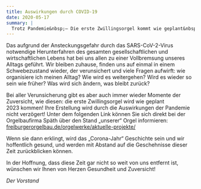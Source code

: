 ```yaml
---
title: Auswirkungen durch COVID-19
date: 2020-05-17
summary: |
  Trotz Pandemie&nbsp;– Die erste Zwillingsorgel kommt wie geplant&nbsp;2023.
---
```


Das aufgrund der Ansteckungsgefahr durch das SARS-CoV-2-Virus notwendige
Herunterfahren des gesamten gesellschaftlichen und wirtschaftlichen Lebens
hat bei uns allen zu einer Vollbremsung unseres Alltags geführt.
Wir bleiben zuhause, finden uns auf einmal in einem Schwebezustand wieder,
der verunsichert und viele Fragen aufwirft:
wie organisiere ich meinen Alltag?
Wie wird es weitergehen?
Wird es wieder so sein wie früher?
Was wird sich ändern, was bleibt zurück?

Bei aller Verunsicherung gibt es aber auch immer wieder Momente der Zuversicht, wie diesen:
die erste Zwillingsorgel wird wie geplant 2023&nbsp;kommen!
Ihre Erstellung wird durch die Auswirkungen der Pandemie nicht verzögert!
Unter dem folgenden Link können Sie sich direkt bei der Orgelbaufirma Späth über den Stand „unserer“ Orgel informieren:
[freiburgerorgelbau.de/orgelwerke/aktuelle-projekte/](https://freiburgerorgelbau.de/orgelwerke/aktuelle-projekte/braunschweig-2/)

Wenn sie dann erklingt, wird das „Corona-Jahr“ Geschichte sein und wir hoffentlich gesund,
und werden mit Abstand auf die Geschehnisse dieser Zeit zurückblicken können.

In der Hoffnung, dass diese Zeit gar nicht so weit von uns entfernt ist,
wünschen wir Ihnen von Herzen Gesundheit und Zuversicht!

_Der Vorstand_